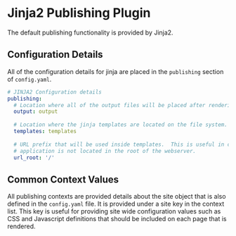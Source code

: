 # Jinja2 Publishing Plugin

The default publishing functionality is provided by Jinja2. 

## Configuration Details

All of the configuration details for jinja are placed in the `publishing` section of `config.yaml`.

```yaml
# JINJA2 Configuration details
publishing:
  # Location where all of the output files will be placed after rendering content
  output: output
  
  # Location where the jinja templates are located on the file system.
  templates: templates
  
  # URL prefix that will be used inside templates.  This is useful in case the output of the 
  # application is not located in the root of the webserver.
  url_root: '/'
```

## Common Context Values

All publishing contexts are provided details about the site object that is also defined in the `config.yaml` file.  It
is provided under a site key in the context list.  This key is useful for providing site wide configuration values such 
as CSS and Javascript definitions that should be included on each page that is rendered.
